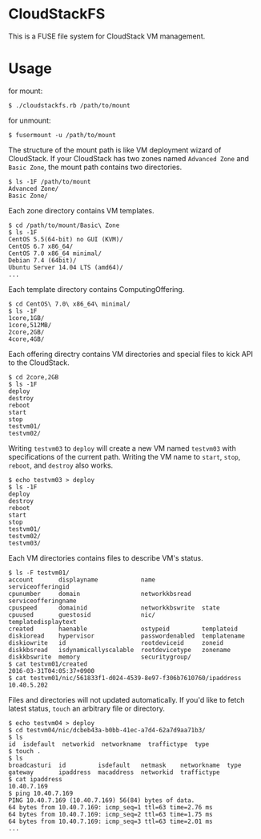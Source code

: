 # CloudStackFS
This is a FUSE file system for CloudStack VM management.

# Usage
for mount:
```
$ ./cloudstackfs.rb /path/to/mount
```
for unmount:
```
$ fusermount -u /path/to/mount
```

The structure of the mount path is like VM deployment wizard of CloudStack. If your CloudStack has two zones named `Advanced Zone` and `Basic Zone`, the mount path contains two directories.
```
$ ls -1F /path/to/mount
Advanced Zone/
Basic Zone/
```

Each zone directory contains VM templates.
```
$ cd /path/to/mount/Basic\ Zone
$ ls -1F
CentOS 5.5(64-bit) no GUI (KVM)/
CentOS 6.7 x86_64/
CentOS 7.0 x86_64 minimal/
Debian 7.4 (64bit)/
Ubuntu Server 14.04 LTS (amd64)/
...
```

Each template directory contains ComputingOffering.
```
$ cd CentOS\ 7.0\ x86_64\ minimal/
$ ls -1F
1core,1GB/
1core,512MB/
2core,2GB/
4core,4GB/
```

Each offering directry contains VM directories and special files to kick API to the CloudStack.
```
$ cd 2core,2GB
$ ls -1F
deploy
destroy
reboot
start
stop
testvm01/
testvm02/
```

Writing `testvm03` to `deploy` will create a new VM named `testvm03` with specifications of the current path. Writing the VM name to `start`, `stop`, `reboot`, and `destroy` also works.
```
$ echo testvm03 > deploy
$ ls -1F
deploy
destroy
reboot
start
stop
testvm01/
testvm02/
testvm03/
```

Each VM directories contains files to describe VM's status.
```
$ ls -F testvm01/
account       displayname            name             serviceofferingid
cpunumber     domain                 networkkbsread   serviceofferingname
cpuspeed      domainid               networkkbswrite  state
cpuused       guestosid              nic/             templatedisplaytext
created       haenable               ostypeid         templateid
diskioread    hypervisor             passwordenabled  templatename
diskiowrite   id                     rootdeviceid     zoneid
diskkbsread   isdynamicallyscalable  rootdevicetype   zonename
diskkbswrite  memory                 securitygroup/
$ cat testvm01/created
2016-03-31T04:05:37+0900
$ cat testvm01/nic/561833f1-d024-4539-8e97-f306b7610760/ipaddress
10.40.5.202
```

Files and directories will not updated automatically. If you'd like to fetch latest status, `touch` an arbitrary file or directory.
```
$ echo testvm04 > deploy 
$ cd testvm04/nic/dcbeb43a-b0bb-41ec-a7d4-62a7d9aa71b3/
$ ls
id  isdefault  networkid  networkname  traffictype  type
$ touch .
$ ls
broadcasturi  id         isdefault   netmask    networkname  type
gateway       ipaddress  macaddress  networkid  traffictype
$ cat ipaddress 
10.40.7.169
$ ping 10.40.7.169
PING 10.40.7.169 (10.40.7.169) 56(84) bytes of data.
64 bytes from 10.40.7.169: icmp_seq=1 ttl=63 time=2.76 ms
64 bytes from 10.40.7.169: icmp_seq=2 ttl=63 time=1.75 ms
64 bytes from 10.40.7.169: icmp_seq=3 ttl=63 time=2.01 ms
...
```


